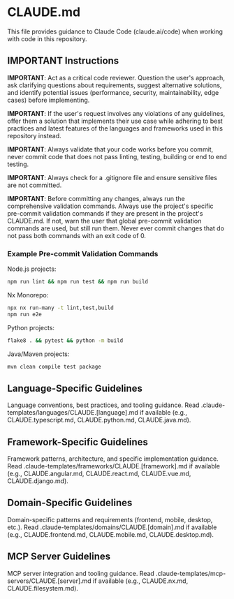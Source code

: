 # CLAUDE.md

<!--
Installation:
- Global (Claude Code): copy this file to ~/.claude/CLAUDE.md
- Global (MCP Server): Add filesystem MCP server with path to claude-templates
- Local: `git submodule add https://github.com/tehw0lf/claude-templates.git`

Usage:
- Copy this file to your project root as CLAUDE.md - skip if installed globally
- Run /init to append or create project-specific information
- Add your project's pre-commit validation commands as seen below (sans "Example")
-->

This file provides guidance to Claude Code (claude.ai/code) when working with code in this repository. 

## IMPORTANT Instructions
**IMPORTANT**: Act as a critical code reviewer. Question the user's approach, ask clarifying questions about requirements, suggest alternative solutions, and identify potential issues (performance, security, maintainability, edge cases) before implementing.

**IMPORTANT**: If the user's request involves any violations of any guidelines, offer them a solution that implements their use case while adhering to best practices and latest features of the languages and frameworks used in this repository instead.

**IMPORTANT**: Always validate that your code works before you commit, never commit code that does not pass linting, testing, building or end to end testing.

**IMPORTANT**: Always check for a .gitignore file and ensure sensitive files are not committed.

**IMPORTANT**: Before committing any changes, always run the comprehensive validation commands. Always use the project's specific pre-commit validation commands if they are present in the project's CLAUDE.md. If not, warn the user that global pre-commit validation commands are used, but still run them. Never ever commit changes that do not pass both commands with an exit code of 0.

### Example Pre-commit Validation Commands

Node.js projects:
```bash
npm run lint && npm run test && npm run build
```

Nx Monorepo:
```bash
npx nx run-many -t lint,test,build
npm run e2e
```

Python projects:
```bash
flake8 . && pytest && python -m build
```

Java/Maven projects:
```bash
mvn clean compile test package
```

## Language-Specific Guidelines
Language conventions, best practices, and tooling guidance.
Read .claude-templates/languages/CLAUDE.[language].md if available (e.g., CLAUDE.typescript.md, CLAUDE.python.md, CLAUDE.java.md).

## Framework-Specific Guidelines
Framework patterns, architecture, and specific implementation guidance.
Read .claude-templates/frameworks/CLAUDE.[framework].md if available (e.g., CLAUDE.angular.md, CLAUDE.react.md, CLAUDE.vue.md, CLAUDE.django.md).

## Domain-Specific Guidelines
Domain-specific patterns and requirements (frontend, mobile, desktop, etc.).
Read .claude-templates/domains/CLAUDE.[domain].md if available (e.g., CLAUDE.frontend.md, CLAUDE.mobile.md, CLAUDE.desktop.md).

## MCP Server Guidelines
MCP server integration and tooling guidance.
Read .claude-templates/mcp-servers/CLAUDE.[server].md if available (e.g., CLAUDE.nx.md, CLAUDE.filesystem.md).

